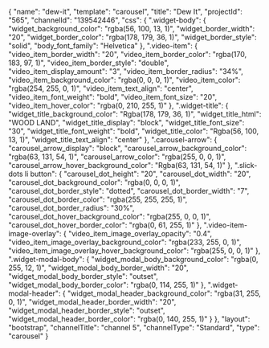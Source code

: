 {
    "name": "dew-it",
    "template": "carousel",
    "title": "Dew It",
    "projectId": "565",
    "channelId": "139542446",
    "css": {
        ".widget-body": {
            "widget_background_color": "rgba(56, 100, 13, 1)",
            "widget_border_width": "20",
            "widget_border_color": "rgba(178, 179, 36, 1)",
            "widget_border_style": "solid",
            "body_font_family": "Helvetica"
        },
        ".video-item": {
            "video_item_border_width": "20",
            "video_item_border_color": "rgba(170, 183, 97, 1)",
            "video_item_border_style": "double",
            "video_item_display_amount": "3",
            "video_item_border_radius": "34%",
            "video_item_background_color": "rgba(0, 0, 0, 1)",
            "video_item_color": "rgba(254, 255, 0, 1)",
            "video_item_text_align": "center",
            "video_item_font_weight": "bold",
            "video_item_font_size": "20",
            "video_item_hover_color": "rgba(0, 210, 255, 1)"
        },
        ".widget-title": {
            "widget_title_background_color": "Rgba(178, 179, 36, 1)",
            "widget_title_html": "WOOD LAND",
            "widget_title_display": "block",
            "widget_title_font_size": "30",
            "widget_title_font_weight": "bold",
            "widget_title_color": "Rgba(56, 100, 13, 1)",
            "widget_title_text_align": "center"
        },
        ".carousel-arrow": {
            "carousel_arrow_display": "block",
            "carousel_arrow_background_color": "rgba(63, 131, 54, 1)",
            "carousel_arrow_color": "rgba(255, 0, 0, 1)",
            "carousel_arrow_hover_background_color": "Rgba(63, 131, 54, 1)"
        },
        ".slick-dots li button": {
            "carousel_dot_height": "20",
            "carousel_dot_width": "20",
            "carousel_dot_background_color": "rgba(0, 0, 0, 1)",
            "carousel_dot_border_style": "dotted",
            "carousel_dot_border_width": "7",
            "carousel_dot_border_color": "rgba(255, 255, 255, 1)",
            "carousel_dot_border_radius": "30%",
            "carousel_dot_hover_background_color": "rgba(255, 0, 0, 1)",
            "carousel_dot_hover_border_color": "rgba(0, 61, 255, 1)"
        },
        ".video-item-image-overlay": {
            "video_item_image_overlay_opacity": "0.4",
            "video_item_image_overlay_background_color": "rgba(233, 255, 0, 1)",
            "video_item_image_overlay_hover_background_color": "rgba(255, 0, 0, 1)"
        },
        ".widget-modal-body": {
            "widget_modal_body_background_color": "rgba(0, 255, 12, 1)",
            "widget_modal_body_border_width": "20",
            "widget_modal_body_border_style": "outset",
            "widget_modal_body_border_color": "rgba(0, 114, 255, 1)"
        },
        ".widget-modal-header": {
            "widget_modal_header_background_color": "rgba(31, 255, 0, 1)",
            "widget_modal_header_border_width": "20",
            "widget_modal_header_border_style": "outset",
            "widget_modal_header_border_color": "rgba(0, 140, 255, 1)"
        }
    },
    "layout": "bootstrap",
    "channelTitle": "channel 5",
    "channelType": "Standard",
    "type": "carousel"
}